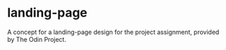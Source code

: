 # landing-page
A concept for a landing-page design for the project assignment, provided by The Odin Project.
